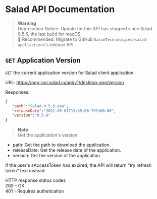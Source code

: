 # Salad API Documentation

> **Warning** <br>
> Deprecation Notice: Update for this API has stopped since Salad 0.5.6, the last build for macOS. <br>
> 🔧 Recommended: Migrate to GitHub `SaladTechnologies/salad-applications`'s release API.

## `GET` Application Version
`GET` the current application version for Salad client application.

URL: https://app-api.salad.io/api/v1/desktop-app/version

Responses:
```json
{
   "path":"Salad-0.5.6.exe",
   "releaseDate":"2021-09-01T13:35:00.791+00:00",
   "version":"0.5.6"
}
```

> **Note** <br>
> Get the application's version.
* path: Get the path to download the application.
* releaseDate: Get the release date of the application.
* version: Get the version of the application.

If the user's sAccessToken had expired, the API will return "try refresh token" text instead

HTTP response status codes <br>
200 - OK <br>
401 - Requires authetication